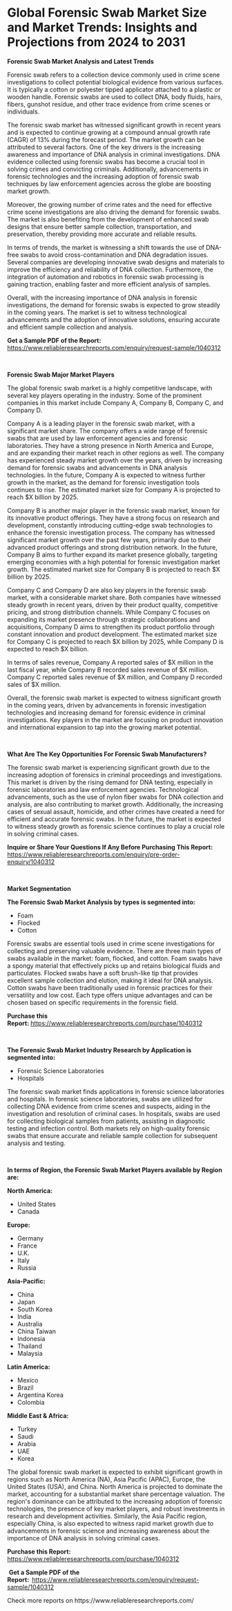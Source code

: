 <p><h1>Global Forensic Swab Market Size and Market Trends: Insights and Projections from 2024 to 2031</h1></p><p><strong>Forensic Swab Market Analysis and Latest Trends</strong></p>
<p><p>Forensic swab refers to a collection device commonly used in crime scene investigations to collect potential biological evidence from various surfaces. It is typically a cotton or polyester tipped applicator attached to a plastic or wooden handle. Forensic swabs are used to collect DNA, body fluids, hairs, fibers, gunshot residue, and other trace evidence from crime scenes or individuals.</p><p>The forensic swab market has witnessed significant growth in recent years and is expected to continue growing at a compound annual growth rate (CAGR) of 13% during the forecast period. The market growth can be attributed to several factors. One of the key drivers is the increasing awareness and importance of DNA analysis in criminal investigations. DNA evidence collected using forensic swabs has become a crucial tool in solving crimes and convicting criminals. Additionally, advancements in forensic technologies and the increasing adoption of forensic swab techniques by law enforcement agencies across the globe are boosting market growth.</p><p>Moreover, the growing number of crime rates and the need for effective crime scene investigations are also driving the demand for forensic swabs. The market is also benefiting from the development of enhanced swab designs that ensure better sample collection, transportation, and preservation, thereby providing more accurate and reliable results.</p><p>In terms of trends, the market is witnessing a shift towards the use of DNA-free swabs to avoid cross-contamination and DNA degradation issues. Several companies are developing innovative swab designs and materials to improve the efficiency and reliability of DNA collection. Furthermore, the integration of automation and robotics in forensic swab processing is gaining traction, enabling faster and more efficient analysis of samples.</p><p>Overall, with the increasing importance of DNA analysis in forensic investigations, the demand for forensic swabs is expected to grow steadily in the coming years. The market is set to witness technological advancements and the adoption of innovative solutions, ensuring accurate and efficient sample collection and analysis.</p></p>
<p><strong>Get a Sample PDF of the Report:&nbsp;</strong> <a href="https://www.reliableresearchreports.com/enquiry/request-sample/1040312">https://www.reliableresearchreports.com/enquiry/request-sample/1040312</a></p>
<p>&nbsp;</p>
<p><strong>Forensic Swab Major Market Players</strong></p>
<p><p>The global forensic swab market is a highly competitive landscape, with several key players operating in the industry. Some of the prominent companies in this market include Company A, Company B, Company C, and Company D.</p><p>Company A is a leading player in the forensic swab market, with a significant market share. The company offers a wide range of forensic swabs that are used by law enforcement agencies and forensic laboratories. They have a strong presence in North America and Europe, and are expanding their market reach in other regions as well. The company has experienced steady market growth over the years, driven by increasing demand for forensic swabs and advancements in DNA analysis technologies. In the future, Company A is expected to witness further growth in the market, as the demand for forensic investigation tools continues to rise. The estimated market size for Company A is projected to reach $X billion by 2025.</p><p>Company B is another major player in the forensic swab market, known for its innovative product offerings. They have a strong focus on research and development, constantly introducing cutting-edge swab technologies to enhance the forensic investigation process. The company has witnessed significant market growth over the past few years, primarily due to their advanced product offerings and strong distribution network. In the future, Company B aims to further expand its market presence globally, targeting emerging economies with a high potential for forensic investigation market growth. The estimated market size for Company B is projected to reach $X billion by 2025.</p><p>Company C and Company D are also key players in the forensic swab market, with a considerable market share. Both companies have witnessed steady growth in recent years, driven by their product quality, competitive pricing, and strong distribution channels. While Company C focuses on expanding its market presence through strategic collaborations and acquisitions, Company D aims to strengthen its product portfolio through constant innovation and product development. The estimated market size for Company C is projected to reach $X billion by 2025, while Company D is expected to reach $X billion.</p><p>In terms of sales revenue, Company A reported sales of $X million in the last fiscal year, while Company B recorded sales revenue of $X million. Company C reported sales revenue of $X million, and Company D recorded sales of $X million.</p><p>Overall, the forensic swab market is expected to witness significant growth in the coming years, driven by advancements in forensic investigation technologies and increasing demand for forensic evidence in criminal investigations. Key players in the market are focusing on product innovation and international expansion to tap into the growing market potential.</p></p>
<p>&nbsp;</p>
<p><strong>What Are The Key Opportunities For Forensic Swab Manufacturers?</strong></p>
<p><p>The forensic swab market is experiencing significant growth due to the increasing adoption of forensics in criminal proceedings and investigations. This market is driven by the rising demand for DNA testing, especially in forensic laboratories and law enforcement agencies. Technological advancements, such as the use of nylon fiber swabs for DNA collection and analysis, are also contributing to market growth. Additionally, the increasing cases of sexual assault, homicide, and other crimes have created a need for efficient and accurate forensic swabs. In the future, the market is expected to witness steady growth as forensic science continues to play a crucial role in solving criminal cases.</p></p>
<p><strong>Inquire or Share Your Questions If Any Before Purchasing This Report:</strong> <a href="https://www.reliableresearchreports.com/enquiry/pre-order-enquiry/1040312">https://www.reliableresearchreports.com/enquiry/pre-order-enquiry/1040312</a></p>
<p>&nbsp;</p>
<p><strong>Market Segmentation</strong></p>
<p><strong>The Forensic Swab Market Analysis by types is segmented into:</strong></p>
<p><ul><li>Foam</li><li>Flocked</li><li>Cotton</li></ul></p>
<p><p>Forensic swabs are essential tools used in crime scene investigations for collecting and preserving valuable evidence. There are three main types of swabs available in the market: foam, flocked, and cotton. Foam swabs have a spongy material that effectively picks up and retains biological fluids and particulates. Flocked swabs have a soft brush-like tip that provides excellent sample collection and elution, making it ideal for DNA analysis. Cotton swabs have been traditionally used in forensic practices for their versatility and low cost. Each type offers unique advantages and can be chosen based on specific requirements in the forensic field.</p></p>
<p><strong>Purchase this Report:&nbsp;</strong><a href="https://www.reliableresearchreports.com/purchase/1040312">https://www.reliableresearchreports.com/purchase/1040312</a></p>
<p>&nbsp;</p>
<p><strong>The Forensic Swab Market Industry Research by Application is segmented into:</strong></p>
<p><ul><li>Forensic Science Laboratories</li><li>Hospitals</li></ul></p>
<p><p>The forensic swab market finds applications in forensic science laboratories and hospitals. In forensic science laboratories, swabs are utilized for collecting DNA evidence from crime scenes and suspects, aiding in the investigation and resolution of criminal cases. In hospitals, swabs are used for collecting biological samples from patients, assisting in diagnostic testing and infection control. Both markets rely on high-quality forensic swabs that ensure accurate and reliable sample collection for subsequent analysis and testing.</p></p>
<p>&nbsp;</p>
<p><strong>In terms of Region, the Forensic Swab Market Players available by Region are:</strong></p>
<p>
    <p> <strong> North America: </strong>
        <ul>
            <li>United States</li>
            <li>Canada</li>
        </ul>
        </p> 
    <p> <strong> Europe: </strong>
        <ul>
            <li>Germany</li>
            <li>France</li>
            <li>U.K.</li>
            <li>Italy</li>
            <li>Russia</li>
        </ul>
        </p> 
    <p> <strong> Asia-Pacific: </strong>
        <ul>
            <li>China</li>
            <li>Japan</li>
            <li>South Korea</li>
            <li>India</li>
            <li>Australia</li>
            <li>China Taiwan</li>
            <li>Indonesia</li>
            <li>Thailand</li>
            <li>Malaysia</li>
        </ul>
        </p> 
    <p> <strong> Latin America: </strong>
        <ul>
            <li>Mexico</li>
            <li>Brazil</li>
            <li>Argentina Korea</li>
            <li>Colombia</li>
        </ul>
        </p> 
    <p> <strong> Middle East & Africa: </strong>
        <ul>
            <li>Turkey</li>
            <li>Saudi</li>
            <li>Arabia</li>
            <li>UAE</li>
            <li>Korea</li>
        </ul>
    </p>
    </p>
<p><p>The global forensic swab market is expected to exhibit significant growth in regions such as North America (NA), Asia Pacific (APAC), Europe, the United States (USA), and China. North America is projected to dominate the market, accounting for a substantial market share percentage valuation. The region's dominance can be attributed to the increasing adoption of forensic technologies, the presence of key market players, and robust investments in research and development activities. Similarly, the Asia Pacific region, especially China, is also expected to witness rapid market growth due to advancements in forensic science and increasing awareness about the importance of DNA analysis in solving criminal cases.</p></p>
<p><strong>Purchase this Report: </strong><a href="https://www.reliableresearchreports.com/purchase/1040312">https://www.reliableresearchreports.com/purchase/1040312</a></p>
<p>&nbsp;<strong>Get a Sample PDF of the Report:&nbsp;&nbsp;</strong><a href="https://www.reliableresearchreports.com/enquiry/request-sample/1040312">https://www.reliableresearchreports.com/enquiry/request-sample/1040312</a></p>
<p><strong></strong></p>
<p>Check more reports on https://www.reliableresearchreports.com/</p>